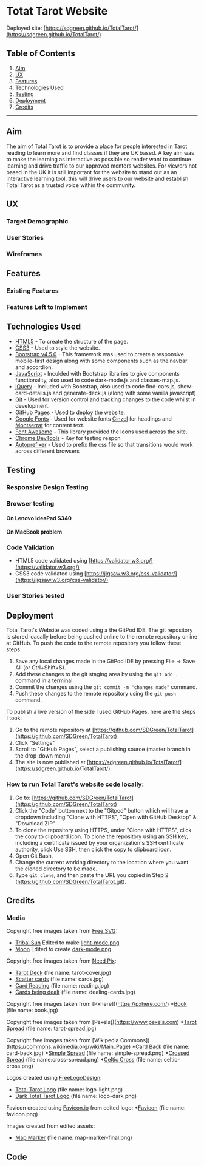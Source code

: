 # Totat Tarot Website
Deployed site: [https://sdgreen.github.io/TotalTarot/](https://sdgreen.github.io/TotalTarot/)
## Table of Contents
1. [Aim](#aim)
2. [UX](#ux)
3. [Features](#features)
4. [Technologies Used](#technologies-used)
5. [Testing](#testing)
6. [Deployment](#deployment)
7. [Credits](#credits)

---

## Aim

The aim of Total Tarot is to provide a place for people interested in Tarot reading to learn more and find classes if they are UK based.
A key aim was to make the learning as interactive as possible so reader want to continue learning and drive traffic to our approved mentors websites.
For viewers not based in the UK it is still important for the website to stand out as an interactive learning tool, this will drive users to our website and establish Total Tarot as a trusted voice within the community.

## UX
### Target Demographic
### User Stories
### Wireframes
## Features
### Existing Features
### Features Left to Implement
## Technologies Used
* [HTML5](https://html.spec.whatwg.org/multipage/) - To create the structure of the page.
* [CSS3](https://www.w3.org/Style/CSS/Overview.en.html) - Used to style the website.
* [Bootstrap v4.5.0](https://getbootstrap.com/docs/4.5/getting-started/introduction/) - This framework was used to create a responsive mobile-first design along with some components such as the navbar and accordion.
* [JavaScript](https://www.javascript.com/) - Inculded with Bootstrap libraries to give components functionality, also used to code dark-mode.js and classes-map.js.
* [jQuery](https://jquery.com/) - Included with Bootstrap, also used to code find-cars.js, show-card-details.js and generate-deck.js (along with some vanilla javascript)
* [Git](https://git-scm.com/) - Used for version control and tracking changes to the code whilst in development.
* [GitHub Pages](https://pages.github.com/) - Used to deploy the website.
* [Google Fonts](https://fonts.google.com/) - Used for website fonts [Cinzel](https://fonts.google.com/specimen/cinzel) for headings and [Montserrat](https://fonts.google.com/specimen/Montserrat) for content text.
* [Font Awesome](https://fo*ntawesome.com/) - This library provided the Icons used across the site.
* [Chrome DevTools](https://developers.google.com/web/tools/chrome-devtools) - Key for testing respon
* [Autoprefixer](https://autoprefixer.github.io/) - Used to prefix the css file so that transitions would work across different browsers
## Testing
### Responsive Design Testing
### Browser testing
#### On Lenovo IdeaPad S340
#### On MacBook problem
### Code Validation
* HTML5 code validated using [https://validator.w3.org/](https://validator.w3.org/)
* CSS3 code validated using [https://jigsaw.w3.org/css-validator/](https://jigsaw.w3.org/css-validator/)
### User Stories tested
## Deployment
Total Tarot's Website was coded using a the GitPod IDE. The git repository is stored loacally before being pushed online to the remote repository online at GitHub.
To push the code to the remote repository you follow these steps.
1. Save any local changes made in the GitPod IDE by pressing File -> Save All (or Ctrl+Shift+S).
2. Add these changes to the git staging area by using the ```git add .``` command in a terminal.
3. Commit the changes using the ```git commit -m "changes made"``` command.
4. Push these changes to the remote repository using the ```git push``` command.

To publish a live version of the side I used GitHub Pages, here are the steps I took:
1. Go to the remote repository at [https://github.com/SDGreen/TotalTarot](https://github.com/SDGreen/TotalTarot)
2. Click "Settings"
3. Scroll to "GitHub Pages", select a publishing source (master branch in the drop-down menu)
4. The site is now published at [https://sdgreen.github.io/TotalTarot/](https://sdgreen.github.io/TotalTarot/)

### How to run Total Tarot's website code locally:
1. Go to: [https://github.com/SDGreen/TotalTarot](https://github.com/SDGreen/TotalTarot)
2. Click the "Code" button next to the "Gitpod" button which will have a dropdown including "Clone with HTTPS", "Open with GitHub Desktop" & "Download ZIP"
3. To clone the repository using HTTPS, under "Clone with HTTPS", click the copy to clipboard icon. To clone the repository using an SSH key, including a certificate issued by your organization's SSH certificate authority, click Use SSH, then click the copy to clipboard icon.
4. Open Git Bash.
5. Change the current working directory to the location where you want the cloned directory to be made.
6. Type `git clone`, and then paste the URL you copied in Step 2 (https://github.com/SDGreen/TotalTarot.git).

## Credits
### Media
Copyright free images taken from [Free SVG](https://freesvg.org/):
* [Tribal Sun](https://freesvg.org/sun-tribal-style-art) Edited to make [light-mode.png](https://github.com/SDGreen/TotalTarot/tree/master/assets/images/light-mode.png)
* [Moon](https://freesvg.org/vector-clip-art-of-floral-crescent-moon) Edited to create [dark-mode.png](https://github.com/SDGreen/TotalTarot/tree/master/assets/images/dark-mode.png)

Copyright free images taken from [Need Pix](https://www.needpix.com/):
* [Tarot Deck](https://www.needpix.com/photo/download/476089/tarot-cards-magic-fortune-telling-gypsy-esoteric-mystical-prediction) (file name: tarot-cover.jpg)
* [Scatter cards](https://www.needpix.com/photo/download/1238549/metaphysical-tarot-occult-cards-art-free-pictures-free-photos-free-images-royalty-free) (file name: cards.jpg)
* [Card Reading](https://www.needpix.com/photo/download/1615529/tarot-magician-magic-witch-occult-destiny-mysticism-symbol-fortune) (file name: reading.jpg)
* [Cards being dealt](https://www.needpix.com/photo/909476/playing-cards-cards-player-distribute) (file name: dealing-cards.jpg)

Copyright free images taken from [Pxhere])(https://pxhere.com/)
*[Book](https://pxhere.com/en/photo/498594) (file name: book.jpg)

Copyright free images taken from [Pexels])(https://www.pexels.com)
*[Tarot Spread](https://www.pexels.com/photo/assorted-tarot-cards-on-table-3088369/) (file name: tarot-spread.jpg)

Copyright free images taken from [Wikipedia Commons])(https://commons.wikimedia.org/wiki/Main_Page)
*[Card Back](https://commons.wikimedia.org/wiki/File:Russian_style_card_back.jpg) (file name: card-back.jpg)
*[Simple Spread](https://commons.wikimedia.org/wiki/File:Three_card_reading_1.svg) (file name: simple-spread.png)
*[Crossed Spread](https://commons.wikimedia.org/wiki/File:Three_card_reading_2.svg) (file name:cross-spread.png)
*[Celtic Cross](https://commons.wikimedia.org/wiki/File:Keltisch_Kruis.svg) (file name: celtic-cross.png)

Logos created using [FreeLogoDesign](https://www.freelogodesign.org/):
* [Total Tarot Logo](https://github.com/SDGreen/TotalTarot/tree/master/assets/images/logo-light.png) (file name: logo-light.png)
* [Dark Total Tarot Logo](https://github.com/SDGreen/TotalTarot/tree/master/assets/images/logo-dark.png) (file name: logo-dark.png)

Favicon created using [Favicon.io](https://favicon.io/favicon-converter/) from edited logo:
*[Favicon](https://github.com/SDGreen/TotalTarot/tree/master/assets/images/favicon.png) (file name: favicon.png)

Images created from edited assets:
* [Map Marker](https://github.com/SDGreen/TotalTarot/tree/master/assets/images/map-marker-final.png) (file name: map-marker-final.png)

## Code 